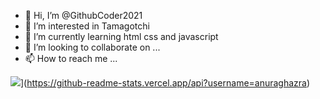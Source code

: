 - 👋 Hi, I’m @GithubCoder2021
- 👀 I’m interested in Tamagotchi
- 🌱 I’m currently learning html css and javascript
- 💞️ I’m looking to collaborate on ...
- 📫 How to reach me ...

<!---
GithubCoder2021/GithubCoder2021 is a ✨ special ✨ repository because its `README.md` (this file) appears on your GitHub profile.
You can click the Preview link to take a look at your changes.
--->
[
<a href="https://gitpets.herokuapp.com/user/GithubCoder2021" target="_blank"><img src="https://gitpets.herokuapp.com/pet/GithubCoder2021"></a>](https://github-readme-stats.vercel.app/api?username=githubcoder2021)](https://github-readme-stats.vercel.app/api?username=anuraghazra)
